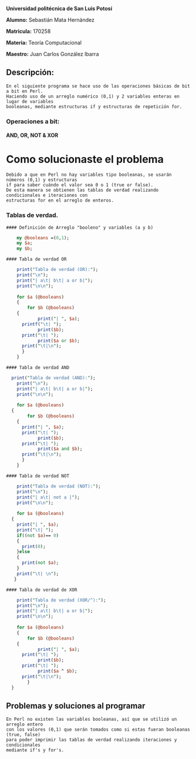 **Universidad politécnica de San Luis Potosí**

**Alumno:** Sebastián Mata Hernández

**Matricula:** 170258

**Materia:** Teoría Computacional

**Maestro:** Juan Carlos González Ibarra 


## Descripción:
	En el siguiente programa se hace uso de las operaciones básicas de bit a bit en Perl.
	Haciendo uso de un arreglo numérico (0,1) y 2 variables enteras en lugar de variables
	booleanas, mediante estructuras if y estructuras de repetición for.

### Operaciones a bit:
#### AND, OR, NOT & XOR


# Como solucionaste el problema
	Debido a que en Perl no hay variables tipo booleanas, se usarán números (0,1) y estructuras
	if para saber cuándo el valor sea 0 o 1 (true or false). 
	De esta manera se obtienen las tablas de verdad realizando condicionales e iteraciones con 
	estructuras for en el arreglo de enteros.


### Tablas de verdad.
	#### Definición de Arreglo "booleno" y variables (a y b)

```perl
	my @booleans =(0,1);
	my $a;
	my $b;
```
 
	#### Tabla de verdad OR

```perl
	print("Tabla de verdad (OR):");
	print("\n");
	print("| a\t| b\t| a or b|");
	print("\n\n");
	
	for $a (@booleans)
	{
		for $b (@booleans)
    {
			print("| ", $a);
      printf("\t| ");
			print($b);
      print("\t| ");
			print($a or $b);
      print("\t|\n");
      }
	}
```

	#### Tabla de verdad AND

```perl
  print("Tabla de verdad (AND):");
	print("\n");
	print("| a\t| b\t| a or b|");
	print("\n\n");
	
	for $a (@booleans)
  {
		for $b (@booleans)
    {
      print("| ", $a);
      print("\t| ");
			print($b);
      print("\t| ");
			print($a and $b);
      print("\t|\n");
      }
	}
```

	#### Tabla de verdad NOT

```perl
	print("Tabla de verdad (NOT):");
	print("\n");
	print("| a\t| not a |");
	print("\n\n");
	
	for $a (@booleans)
  {
    print("| ", $a);
    print("\t| ");
    if((not $a)== 0)
    {
      print(0);
    }else
    {
      print(not $a);
    }
    print("\t| \n");
   }
```

	#### Tabla de verdad de XOR

```perl
	print("Tabla de verdad (XOR/^):");
	print("\n");
	print("| a\t| b\t| a or b|");
	print("\n\n");
	
	for $a (@booleans)
	{
		for $b (@booleans)
    {
			print("| ", $a);
      print("\t| ");
			print($b);
      print("\t| ");
			print($a ^ $b);
      print("\t|\n");
		}
  }
```


## Problemas y soluciones al programar
	En Perl no existen las variables booleanas, así que se utilizó un arreglo entero 
	con los valores (0,1) que serán tomados como si estas fueran booleanas (true, false) 
	para poder imprimir las tablas de verdad realizando iteraciones y condicionales 
	mediante if's y for's.
